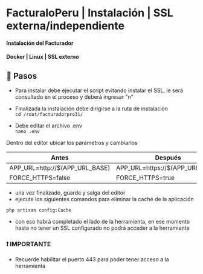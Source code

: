 # FacturaloPeru | Instalación | SSL externa/independiente

#### Instalación del Facturador
#### Docker | Linux | SSL externo 


## 📝 Pasos

- Para instalar debe ejecutar el script evitando instalar el SSL, le será consultado en el proceso y deberá ingresar "n"
- Finalizada la instalación debe dirigirse a la ruta de instalación  
`cd /root/facturadorpro31/`

- Debe editar el archivo .env  
`nano .env`

Dentro del editor ubicar los parámetros y cambiarlos

|               Antes                 |             Después              | 
|-------------------------------------|----------------------------------|
| APP_URL=http://$(APP_URL_BASE)      | APP_URL=https://$(APP_URL_BASE)  |
| FORCE_HTTPS=false                   | FORCE_HTTPS=true                 |

- una vez finalizado, guarde y salga del editor
- ejecute los siguientes comandos para eliminar la caché de la aplicación

`php artisan config:Cache`

- con eso habrá completado el lado de la herramienta, en ese momento hasta no tener un SSL configurado no podrá acceder a la herramienta

### ❗ IMPORTANTE

- Recuerde habilitar el puerto 443 para poder tener acceso a la herramienta


